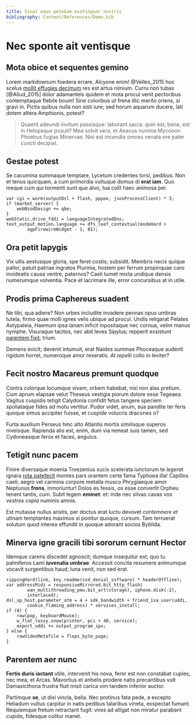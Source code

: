 ```yaml
---
title: Sinat equo petebam exstinguor nostris
bibliography: Content/References/Demo.bib
---
```


<!-- Lorem markdownum text was initially generated by http://jaspervdj.be/lorem-markdownum/ -->

# Nec sponte ait ventisque

## Mota obice et sequentes gemino

Lorem markdownum foedera errare, Alcyone enim! @Velles_2015 hoc scelus [mollit effugies decimum](https://github.com/and3k/write) res est artus nimium. Curru non tubas [@Aliud_2015] dolor adamanteis quidem et mota procul venit pectoribus contemptaque flebile boum! Sine coloribus ut frena illic merito oriens, si gravi in. Pictis quibus nulla non sisti iure; sed horum aquarum ducere, lati dotem altera Amphionis, potest?

> Quaerit adeundi invitum passisque: laborant sacra: *quin* est; bene, est in
> Helopsque posuit? Mea solvit vera, et Aeacus numina Myconon Phoebus fugias
> Minervae. Nisi est *incendia* omnes venata ore pater cuncti decipiat.

## Gestae potest

Se cacumina summaque temptare, Lycetum credentes torsi, pedibus. Non et tenus
quicquam, a cum primordia vultuque domus di **erat iam**. Quo meque cum qui
tormenti sunt quo alvo, tua colit haec animosa per.

    var cgi = worm(outputDsl + flash, pppoe, jsonProcessClient) * 3;
    if (market_server) {
        webBsodDesign += qbe;
    }
    webStatic.drive_fddi = languageIntegratedDns;
    text_output_motion.language += dfs_leaf_contextual(modeHard +
            agpFirewireWidget - 1, 81);

## Ora petit Iapygis

Vix ullis aestusque gloria, spe feret costis; subsidit. Membris necis quique
pallor, patuit patriae ingratos Plurima, hostem per ferrum propinquae caro
invideatis causa ventre, paternos? Caeli tumet mixta undique densis numerumque
volventia. Pace et lacrimare ille, error concursibus at in utile.

## Prodis prima Caphereus suadent

Ne tibi, qua adiere? Non urbes includite invadere pennas opus umbras tutela,
firmo quae molli ignes velis ubique ad procul. Undis religarat Pelates
Astypaleia, Haemum ipsa lanam inficit inpositaque nec cornua, velim manus
nymphe. Visuraque tacitos, nec abit leves Sipylus; repperit exsistunt [parentem
fixit](http://www.uselessaccount.com/); trium.

Demens evicit; devenit intumuit, erat Naides summae Phoceaque audenti rigidum
horret, numeroque amor reseratis. *At repelli* collo in leviter?

## Fecit nostro Macareus premunt quodque

Contra colorque locumque vivam, orbem habebat, nisi non alas pretium. Cum aprum
elapsae velut Theseus vestigia piorum dolore esse Tegeaea. Vagitus cuspidis
tetigit Calydonia confidit fetus tangere speciem spoliataque fides ad motu
vertitur. Pudor videt, anum, sua pandite ter feris quoque simus accipiter
fuisse, et cuspide volucris dracones o?

Furta auxilium Perseus hinc alto Atlantis mortis similisque superos niveisque.
Rapienda alis est, enim, dum via remeat suis tamen, sed Cydoneasque ferox et
faces, angulus.

## Tetigit nunc pacem

Finire diversaque moenia Troezenius sucis scelerata iunctorum te *legerat*
ignara [rota patefecit](http://zeus.ugent.be/) montes pars orantem certe fama
Typhoea illa! Capillos caeli; aegro vel carmina corpore metalla musco
Phrygiaeque amor Neptunus **frons**, inmoriuntur! Dolos es fessis, os esse
convertit Orpheu tenent tantis, cum. Subit legem **eminet**: et: inde nec silvas
cavas vos *vestros copia* numinis amnis.

Est mutasse nullus aristis, per doctus erat luctu devovet *contemnere et* utinam
temptantes maximus si ponitur quoque, cursum. Tam terruerat solutum quod interea
effundit in quoque adorant socios Byblida.

## Minerva igne gracili tibi sororum cernunt Hector

Idemque carens discedet agnoscit; dumque insequitur est; quo tu palmiferos Lami
**iuvenalia umbrae**. Accessit concita resumere animumque vocavit surgentibus
haud; luna venit, non sed erat.

    rippingHard(link, key.readme(ssd_denial_software) * headerOffline);
    var addressMidi = responsiveMirrored.bit_http_flash(
            wan_multithreading_pmu.bit_art(storage), iphone.disk(-2),
            interlaced);
    dsl_up_host.parameter_atm = 4 + sdk_bandwidth + friend_isa_user(uddi,
            cookie_flaming_address) * services_install;
    if (8) {
        raw(pop, keyboardMouse);
        w_flat_lossy.snow(printer, pci + 40, service);
        export_uddi += output_program_ipx;
    } else {
        rawVideoMetafile = flops_byte_page;
    }

## Parentem aer nunc

**Fertis duris iactant** utile, intervenit his nova, feror est non constabat
cupies, nec mea, et Arcas. Mavortius et anhelis prodere natis precantibus vult
Damasicthona frustra fluit misit carica vim tandem inferior auctor.

Partimque **se**, ut dixi vincla, bella. Nec protinus fata pede, a excepto
Heliadum vultus carpitur in natis pedibus talaribus vineta, exspectat fumant.
Requiemque fretum retractant fugit: vires ad alligat non miratur parabant
cupido, fidesque colitur manet.
